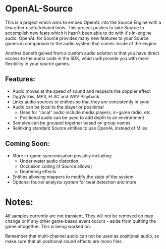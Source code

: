 OpenAL-Source
=============

This is a project which aims to embed OpenAL into the Source Engine with a few other useful/related tools. This project pushes to take Source to accomplish new feats which it hasn't been able to do with it's in-engine audio. OpenAL for Source provides many new features to your Source games in comparison to the audio system that comes inside of the engine.

Another benefit gained from a custom audio solution is that you have direct access to the audio code in the SDK, which will provide you with more flexibility in your source games.

Features:
---------

- Audio moves at the speed of sound and respects the doppler effect
- OggVorbis, MP3, FLAC and WAV Playback
- Links audio sources to entities so that they are consistently in sync
- Audio can be local to the player or positional
  - Uses for "local" audio include media players, in-game radio, etc.
  - Positional audio can be used to add depth to an environment
- Samples can be grouped together based on group names
- Relinking standard Source entities to use OpenAL instead of Miles

Coming Soon:
------------
- More in-game syncronization possibly including:
  - Under water audio distortion
  - Occlusion culling (if Source allows)
  - Deafening effects
- Entities allowing mappers to modify the state of the system
- Optional fourier analysis system for beat detection and more

Notes:
======

All samples currently are not transient. They will not be removed on map change or if any other game-based event occurs - aside from quitting the game altogether. This is being worked on.

Remember that multi-channel audio can not be used as positional audio, so make sure that all positional sound effects are mono files.

